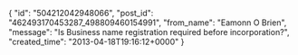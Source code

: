  {
   "id": "504212042948066",
   "post_id": "462493170453287_498809460154991",
   "from_name": "Eamonn O Brien",
   "message": "Is Business name registration required before incorporation?",
   "created_time": "2013-04-18T19:16:12+0000"
 }
